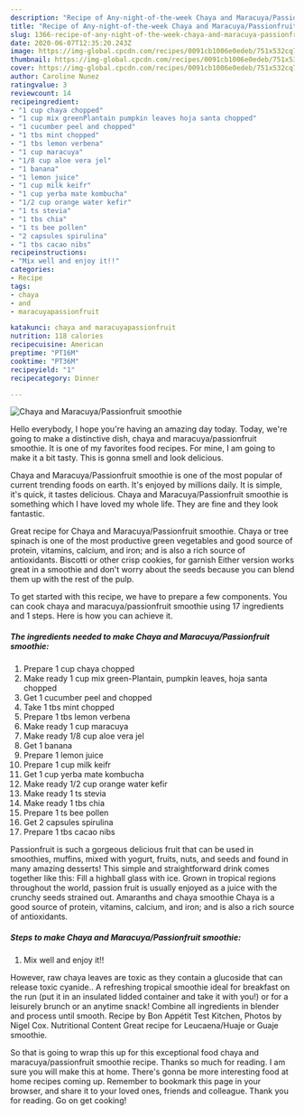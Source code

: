 ```yaml
---
description: "Recipe of Any-night-of-the-week Chaya and Maracuya/Passionfruit smoothie"
title: "Recipe of Any-night-of-the-week Chaya and Maracuya/Passionfruit smoothie"
slug: 1366-recipe-of-any-night-of-the-week-chaya-and-maracuya-passionfruit-smoothie
date: 2020-06-07T12:35:20.243Z
image: https://img-global.cpcdn.com/recipes/0091cb1006e0edeb/751x532cq70/chaya-and-maracuyapassionfruit-smoothie-recipe-main-photo.jpg
thumbnail: https://img-global.cpcdn.com/recipes/0091cb1006e0edeb/751x532cq70/chaya-and-maracuyapassionfruit-smoothie-recipe-main-photo.jpg
cover: https://img-global.cpcdn.com/recipes/0091cb1006e0edeb/751x532cq70/chaya-and-maracuyapassionfruit-smoothie-recipe-main-photo.jpg
author: Caroline Nunez
ratingvalue: 3
reviewcount: 14
recipeingredient:
- "1 cup chaya chopped"
- "1 cup mix greenPlantain pumpkin leaves hoja santa chopped"
- "1 cucumber peel and chopped"
- "1 tbs mint chopped"
- "1 tbs lemon verbena"
- "1 cup maracuya"
- "1/8 cup aloe vera jel"
- "1 banana"
- "1 lemon juice"
- "1 cup milk keifr"
- "1 cup yerba mate kombucha"
- "1/2 cup orange water kefir"
- "1 ts stevia"
- "1 tbs chia"
- "1 ts bee pollen"
- "2 capsules spirulina"
- "1 tbs cacao nibs"
recipeinstructions:
- "Mix well and enjoy it!!"
categories:
- Recipe
tags:
- chaya
- and
- maracuyapassionfruit

katakunci: chaya and maracuyapassionfruit 
nutrition: 118 calories
recipecuisine: American
preptime: "PT16M"
cooktime: "PT36M"
recipeyield: "1"
recipecategory: Dinner

---
```



![Chaya and Maracuya/Passionfruit smoothie](https://img-global.cpcdn.com/recipes/0091cb1006e0edeb/751x532cq70/chaya-and-maracuyapassionfruit-smoothie-recipe-main-photo.jpg)

Hello everybody, I hope you're having an amazing day today. Today, we're going to make a distinctive dish, chaya and maracuya/passionfruit smoothie. It is one of my favorites food recipes. For mine, I am going to make it a bit tasty. This is gonna smell and look delicious.

Chaya and Maracuya/Passionfruit smoothie is one of the most popular of current trending foods on earth. It's enjoyed by millions daily. It is simple, it's quick, it tastes delicious. Chaya and Maracuya/Passionfruit smoothie is something which I have loved my whole life. They are fine and they look fantastic.

Great recipe for Chaya and Maracuya/Passionfruit smoothie. Chaya or tree spinach is one of the most productive green vegetables and good source of protein, vitamins, calcium, and iron; and is also a rich source of antioxidants. Biscotti or other crisp cookies, for garnish Either version works great in a smoothie and don&#39;t worry about the seeds because you can blend them up with the rest of the pulp.


To get started with this recipe, we have to prepare a few components. You can cook chaya and maracuya/passionfruit smoothie using 17 ingredients and 1 steps. Here is how you can achieve it.

<!--inarticleads1-->

##### The ingredients needed to make Chaya and Maracuya/Passionfruit smoothie:

1. Prepare 1 cup chaya chopped
1. Make ready 1 cup mix green-Plantain, pumpkin leaves, hoja santa chopped
1. Get 1 cucumber peel and chopped
1. Take 1 tbs mint chopped
1. Prepare 1 tbs lemon verbena
1. Make ready 1 cup maracuya
1. Make ready 1/8 cup aloe vera jel
1. Get 1 banana
1. Prepare 1 lemon juice
1. Prepare 1 cup milk keifr
1. Get 1 cup yerba mate kombucha
1. Make ready 1/2 cup orange water kefir
1. Make ready 1 ts stevia
1. Make ready 1 tbs chia
1. Prepare 1 ts bee pollen
1. Get 2 capsules spirulina
1. Prepare 1 tbs cacao nibs


Passionfruit is such a gorgeous delicious fruit that can be used in smoothies, muffins, mixed with yogurt, fruits, nuts, and seeds and found in many amazing desserts! This simple and straightforward drink comes together like this: Fill a highball glass with ice. Grown in tropical regions throughout the world, passion fruit is usually enjoyed as a juice with the crunchy seeds strained out. Amaranths and chaya smoothie Chaya is a good source of protein, vitamins, calcium, and iron; and is also a rich source of antioxidants. 

<!--inarticleads2-->

##### Steps to make Chaya and Maracuya/Passionfruit smoothie:

1. Mix well and enjoy it!!


However, raw chaya leaves are toxic as they contain a glucoside that can release toxic cyanide.. A refreshing tropical smoothie ideal for breakfast on the run (put it in an insulated lidded container and take it with you!) or for a leisurely brunch or an anytime snack! Combine all ingredients in blender and process until smooth. Recipe by Bon Appétit Test Kitchen, Photos by Nigel Cox. Nutritional Content Great recipe for Leucaena/Huaje or Guaje smoothie. 

So that is going to wrap this up for this exceptional food chaya and maracuya/passionfruit smoothie recipe. Thanks so much for reading. I am sure you will make this at home. There's gonna be more interesting food at home recipes coming up. Remember to bookmark this page in your browser, and share it to your loved ones, friends and colleague. Thank you for reading. Go on get cooking!
